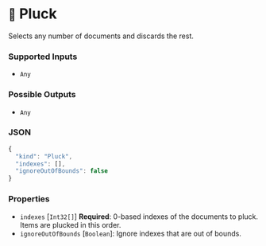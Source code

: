 # <small>:nut_and_bolt:</small> Pluck

Selects any number of documents and discards the rest.

### Supported Inputs

  - `Any`

### Possible Outputs

  - `Any`

### JSON

```js
{
  "kind": "Pluck",
  "indexes": [],
  "ignoreOutOfBounds": false
}
```
### Properties

  - `indexes` [`Int32[]`] **Required**: 0-based indexes of the documents to pluck. Items are plucked in this order.
  - `ignoreOutOfBounds` [`Boolean`]: Ignore indexes that are out of bounds.
